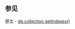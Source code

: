 ## 参见

原文 - [db.collection.getIndexes()]( https://docs.mongodb.com/manual/reference/method/db.collection.getIndexes/ )

